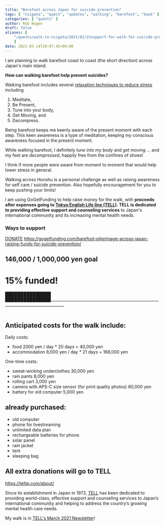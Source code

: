 ```yaml
---
title: "Barefoot across Japan for suicide prevention"
tags: [ "niigata", "quest", "updates", "walking", "barefoot", "book" ]
categories: [ "quests" ]
author: Rob Nugen
draft: false
aliases: [
    "/quests/walk-to-niigata/2021/02/23support-for-walk-for-suicide-prevention/",
    ]
date: 2021-03-14T20:07:45+09:00
---
```


I am planning to walk barefoot coast to coast (the short direction) across Japan's main island.

**How can walking barefoot help prevent suicides?**

Walking barefoot includes several
[relaxation techniques to reduce stress](https://www.webmd.com/balance/features/blissing-out-10-relaxation-techniques-reduce-stress-spot) including

1. Meditate,
2. Be Present,
3. Tune into your body,
4. Get Moving, and
5. Decompress.

Being barefoot keeps me keenly aware
of the present moment with each step.
This keen awareness is a type of meditation,
keeping my conscious awareness
focused in the present moment.

While walking barefoot,
I definitely *tune into my body*
and
*get moving*
...
and my feet are *decompressed*,
happily free from the confines of shoes!

I think if more people were aware
from moment to moment that would
help lower stress in general.

Walking across Honshu
is a personal challenge as well as
raising awareness for self care / suicide prevention.
Also hopefully encouragement for you to keep pushing your limits!

I am using GoGetFunding to help raise money for the walk,
with **proceeds after expenses going to
[Tokyo English Life line (TELL)](https://telljp.com/).
TELL is dedicated to providing effective support and counseling services**
to Japan's international community and its increasing mental health needs.

### Ways to support

<div class="action-btns">
  <a target="_blank" href="https://gogetfunding.com/barefoot-pilgrimage-across-japan-raising-funds-for-suicide-prevention/" class="ggf btn btn-warning btn-orange">DONATE</a>
  <a target="_blank" href="https://gogetfunding.com/barefoot-pilgrimage-across-japan-raising-funds-for-suicide-prevention/" >https://gogetfunding.com/barefoot-pilgrimage-across-japan-raising-funds-for-suicide-prevention/</a>
</div>

## 146,000 / 1,000,000 yen goal

#   15% funded!

<div class="thermometer">
███████████████
███████████████_____________________________________________________________________________________
</div>

<!--
  1234567890123456789012345678901234567890123456789012345678901234567890123456789012345678901234567890
  -->
<br>

## Anticipated costs for the walk include:

Daily costs:

* food 2000 yen / day  * 20 days = 40,000 yen
* accommodation 8,000 yen / day * 21 days = 168,000 yen

One-time costs:

* sweat-wicking underclothes  30,000 yen
* rain pants      8,000 yen
* rolling cart 3,000 yen
* camera with APS-C size sensor (for print quality photos) 60,000 yen
* battery for old computer 5,000 yen

## already purchased:

* old computer
* phone for livestreaming
* unlimited data plan
* rechargeable batteries for phone
* solar panel
* rain jacket
* tent
* sleeping bag

## All extra donations will go to TELL

<div class="note"><a href="https://telljp.com/about/">https://telljp.com/about/</a></div>

Since its establishment in Japan in 1973, [TELL](https://telljp.com/) has been dedicated to providing world-class, effective support and counseling services to Japan’s international community and helping to address the country’s growing mental health care needs.

My walk is in [TELL's March 2021 Newsletter](https://mailchi.mp/telljp.com/march-news-from-tell-1784614)!
